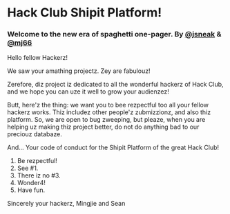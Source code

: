 # Hack Club Shipit Platform!
### Welcome to the new era of spaghetti one-pager. By [**@jsneak**](https://github.com/JSneak) & [**@mj66**](https://github.com/mj66)

Hello fellow Hackerz!

We saw your amathing projectz. Zey are fabulouz!

Zerefore, diz project iz dedicated to all the wonderful hackerz of Hack Club, and we hope you can uze it well to grow your audienzez!

Butt, here'z the thing: we want you to bee rezpectful too all your fellow hackerz works. Thiz includez other people'z zubmizzionz, and also thiz platform. So, we are open to bug zweeping, but pleaze, when you are helping uz making thiz project better, do not do anything bad to our preciouz databaze. 

And... Your code of conduct for the Shipit Platform of the great Hack Club!

1. Be rezpectful!
2. See #1.
3. There iz no #3.
4. Wonder4!
5. Have fun.

Sincerely your hackerz, 
Mingjie and Sean
